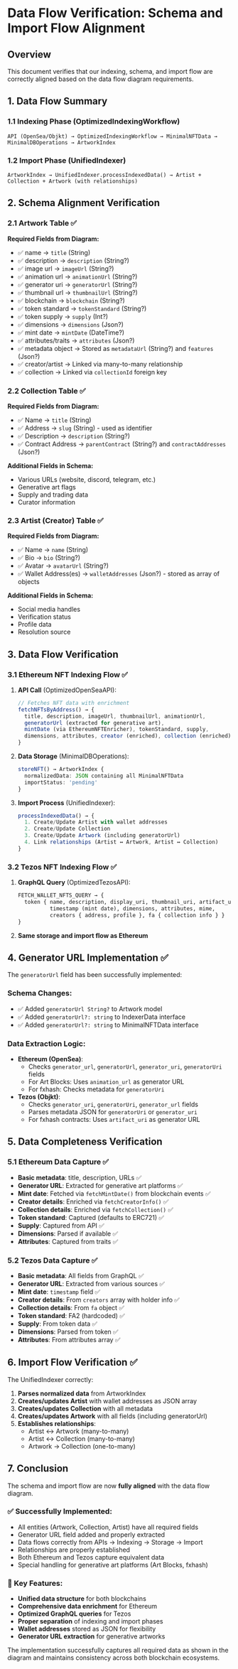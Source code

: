 # Data Flow Verification: Schema and Import Flow Alignment

## Overview

This document verifies that our indexing, schema, and import flow are correctly aligned based on the data flow diagram requirements.

## 1. Data Flow Summary

### 1.1 Indexing Phase (OptimizedIndexingWorkflow)

```
API (OpenSea/Objkt) → OptimizedIndexingWorkflow → MinimalNFTData → MinimalDBOperations → ArtworkIndex
```

### 1.2 Import Phase (UnifiedIndexer)

```
ArtworkIndex → UnifiedIndexer.processIndexedData() → Artist + Collection + Artwork (with relationships)
```

## 2. Schema Alignment Verification

### 2.1 Artwork Table ✅

**Required Fields from Diagram:**

- ✅ name → `title` (String)
- ✅ description → `description` (String?)
- ✅ image url → `imageUrl` (String?)
- ✅ animation url → `animationUrl` (String?)
- ✅ generator uri → `generatorUrl` (String?)
- ✅ thumbnail url → `thumbnailUrl` (String?)
- ✅ blockchain → `blockchain` (String?)
- ✅ token standard → `tokenStandard` (String?)
- ✅ token supply → `supply` (Int?)
- ✅ dimensions → `dimensions` (Json?)
- ✅ mint date → `mintDate` (DateTime?)
- ✅ attributes/traits → `attributes` (Json?)
- ✅ metadata object → Stored as `metadataUrl` (String?) and `features` (Json?)
- ✅ creator/artist → Linked via many-to-many relationship
- ✅ collection → Linked via `collectionId` foreign key

### 2.2 Collection Table ✅

**Required Fields from Diagram:**

- ✅ Name → `title` (String)
- ✅ Address → `slug` (String) - used as identifier
- ✅ Description → `description` (String?)
- ✅ Contract Address → `parentContract` (String?) and `contractAddresses` (Json?)

**Additional Fields in Schema:**

- Various URLs (website, discord, telegram, etc.)
- Generative art flags
- Supply and trading data
- Curator information

### 2.3 Artist (Creator) Table ✅

**Required Fields from Diagram:**

- ✅ Name → `name` (String)
- ✅ Bio → `bio` (String?)
- ✅ Avatar → `avatarUrl` (String?)
- ✅ Wallet Address(es) → `walletAddresses` (Json?) - stored as array of objects

**Additional Fields in Schema:**

- Social media handles
- Verification status
- Profile data
- Resolution source

## 3. Data Flow Verification

### 3.1 Ethereum NFT Indexing Flow ✅

1. **API Call** (OptimizedOpenSeaAPI):

   ```typescript
   // Fetches NFT data with enrichment
   fetchNFTsByAddress() → {
     title, description, imageUrl, thumbnailUrl, animationUrl,
     generatorUrl (extracted for generative art),
     mintDate (via EthereumNFTEnricher), tokenStandard, supply,
     dimensions, attributes, creator (enriched), collection (enriched)
   }
   ```

2. **Data Storage** (MinimalDBOperations):

   ```typescript
   storeNFT() → ArtworkIndex {
     normalizedData: JSON containing all MinimalNFTData
     importStatus: 'pending'
   }
   ```

3. **Import Process** (UnifiedIndexer):
   ```typescript
   processIndexedData() → {
     1. Create/Update Artist with wallet addresses
     2. Create/Update Collection
     3. Create/Update Artwork (including generatorUrl)
     4. Link relationships (Artist ↔ Artwork, Artist ↔ Collection)
   }
   ```

### 3.2 Tezos NFT Indexing Flow ✅

1. **GraphQL Query** (OptimizedTezosAPI):

   ```graphql
   FETCH_WALLET_NFTS_QUERY → {
     token { name, description, display_uri, thumbnail_uri, artifact_uri,
             timestamp (mint date), dimensions, attributes, mime,
             creators { address, profile }, fa { collection info } }
   }
   ```

2. **Same storage and import flow as Ethereum**

## 4. Generator URL Implementation ✅

The `generatorUrl` field has been successfully implemented:

### Schema Changes:

- ✅ Added `generatorUrl String?` to Artwork model
- ✅ Added `generatorUrl?: string` to IndexerData interface
- ✅ Added `generatorUrl?: string` to MinimalNFTData interface

### Data Extraction Logic:

- **Ethereum (OpenSea)**:
  - Checks `generator_url`, `generatorUrl`, `generator_uri`, `generatorUri` fields
  - For Art Blocks: Uses `animation_url` as generator URL
  - For fxhash: Checks metadata for `generatorUri`
- **Tezos (Objkt)**:
  - Checks `generator_uri`, `generatorUri`, `generator_url` fields
  - Parses metadata JSON for `generatorUri` or `generator_uri`
  - For fxhash contracts: Uses `artifact_uri` as generator URL

## 5. Data Completeness Verification

### 5.1 Ethereum Data Capture ✅

- **Basic metadata**: title, description, URLs ✅
- **Generator URL**: Extracted for generative art platforms ✅
- **Mint date**: Fetched via `fetchMintDate()` from blockchain events ✅
- **Creator details**: Enriched via `fetchCreatorInfo()` ✅
- **Collection details**: Enriched via `fetchCollection()` ✅
- **Token standard**: Captured (defaults to ERC721) ✅
- **Supply**: Captured from API ✅
- **Dimensions**: Parsed if available ✅
- **Attributes**: Captured from traits ✅

### 5.2 Tezos Data Capture ✅

- **Basic metadata**: All fields from GraphQL ✅
- **Generator URL**: Extracted from various sources ✅
- **Mint date**: `timestamp` field ✅
- **Creator details**: From `creators` array with holder info ✅
- **Collection details**: From `fa` object ✅
- **Token standard**: FA2 (hardcoded) ✅
- **Supply**: From token data ✅
- **Dimensions**: Parsed from token ✅
- **Attributes**: From attributes array ✅

## 6. Import Flow Verification ✅

The UnifiedIndexer correctly:

1. **Parses normalized data** from ArtworkIndex
2. **Creates/updates Artist** with wallet addresses as JSON array
3. **Creates/updates Collection** with all metadata
4. **Creates/updates Artwork** with all fields (including generatorUrl)
5. **Establishes relationships**:
   - Artist ↔ Artwork (many-to-many)
   - Artist ↔ Collection (many-to-many)
   - Artwork → Collection (one-to-many)

## 7. Conclusion

The schema and import flow are now **fully aligned** with the data flow diagram.

### ✅ Successfully Implemented:

- All entities (Artwork, Collection, Artist) have all required fields
- Generator URL field added and properly extracted
- Data flows correctly from APIs → Indexing → Storage → Import
- Relationships are properly established
- Both Ethereum and Tezos capture equivalent data
- Special handling for generative art platforms (Art Blocks, fxhash)

### 🎯 Key Features:

- **Unified data structure** for both blockchains
- **Comprehensive data enrichment** for Ethereum
- **Optimized GraphQL queries** for Tezos
- **Proper separation** of indexing and import phases
- **Wallet addresses** stored as JSON for flexibility
- **Generator URL extraction** for generative artworks

The implementation successfully captures all required data as shown in the diagram and maintains consistency across both blockchain ecosystems.
